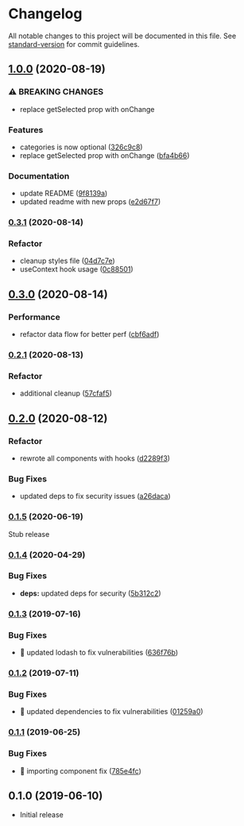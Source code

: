# Changelog

All notable changes to this project will be documented in this file. See [standard-version](https://github.com/conventional-changelog/standard-version) for commit guidelines.

## [1.0.0](https://github.com/statebait/react-awesome-selector/compare/v0.3.1...v1.0.0) (2020-08-19)

### ⚠ BREAKING CHANGES

- replace getSelected prop with onChange

### Features

- categories is now optional ([326c9c8](https://github.com/statebait/react-awesome-selector/commit/326c9c87fad366f7de0b5e2621dd28377ff64897))
- replace getSelected prop with onChange ([bfa4b66](https://github.com/statebait/react-awesome-selector/commit/bfa4b66976381637707f70124ef4ccbca857e852))

### Documentation

- update README ([9f8139a](https://github.com/statebait/react-awesome-selector/commit/9f8139a089d64794a45abf33e73a9c1bb243a151))
- updated readme with new props ([e2d67f7](https://github.com/statebait/react-awesome-selector/commit/e2d67f7326710fcff5f2a0dc2eb3617c21791dc8))

### [0.3.1](https://github.com/statebait/react-awesome-selector/compare/v0.3.0...v0.3.1) (2020-08-14)

### Refactor

- cleanup styles file ([04d7c7e](https://github.com/statebait/react-awesome-selector/commit/04d7c7e4f35d9a553c1346bbcc4a26ee58a8b538))
- useContext hook usage ([0c88501](https://github.com/statebait/react-awesome-selector/commit/0c88501d9897bc9960d122e583ef37dfe869c373))

## [0.3.0](https://github.com/statebait/react-awesome-selector/compare/v0.2.1...v0.3.0) (2020-08-14)

### Performance

- refactor data flow for better perf ([cbf6adf](https://github.com/statebait/react-awesome-selector/commit/cbf6adf800373b2a1220f45e3467ba2fdb4835ff))

### [0.2.1](https://github.com/statebait/react-awesome-selector/compare/v0.2.0...v0.2.1) (2020-08-13)

### Refactor

- additional cleanup ([57cfaf5](https://github.com/statebait/react-awesome-selector/commit/57cfaf5b35a7f8e854160d84bf076cb56bafdfd3))

## [0.2.0](https://github.com/statebait/react-awesome-selector/compare/v0.1.5...v0.2.0) (2020-08-12)

### Refactor

- rewrote all components with hooks ([d2289f3](https://github.com/statebait/react-awesome-selector/commit/d2289f3843bfa2a86230bdbd0ddb402916dc44e3))

### Bug Fixes

- updated deps to fix security issues ([a26daca](https://github.com/statebait/react-awesome-selector/commit/a26dacaa3bc2698fd10cfb9c52d19dca7ba22616))

### [0.1.5](https://github.com/statebait/react-awesome-selector/compare/v0.1.4...v0.1.5) (2020-06-19)

Stub release

### [0.1.4](https://github.com/shadxx7/react-awesome-selector/compare/v0.1.3...v0.1.4) (2020-04-29)

### Bug Fixes

- **deps:** updated deps for security ([5b312c2](https://github.com/shadxx7/react-awesome-selector/commit/5b312c26b87edd8aea43130b3dc2ee050e7cb2f2))

### [0.1.3](https://github.com/shadxx7/react-awesome-selector/compare/v0.1.2...v0.1.3) (2019-07-16)

### Bug Fixes

- 🐛 updated lodash to fix vulnerabilities ([636f76b](https://github.com/shadxx7/react-awesome-selector/commit/636f76b))

### [0.1.2](https://github.com/shadxx7/react-awesome-selector/compare/v0.1.1...v0.1.2) (2019-07-11)

### Bug Fixes

- 🐛 updated dependencies to fix vulnerabilities ([01259a0](https://github.com/shadxx7/react-awesome-selector/commit/01259a0))

### [0.1.1](https://github.com/shadxx7/react-awesome-selector/compare/v0.1.0...v0.1.1) (2019-06-25)

### Bug Fixes

- 🐛 importing component fix ([785e4fc](https://github.com/shadxx7/react-awesome-selector/commit/785e4fc))

## 0.1.0 (2019-06-10)

- Initial release
